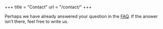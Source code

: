 +++
title = "Contact"
url = "/contact/"
+++


Perhaps we have already answered your question in the [FAQ](/faq/). If the answer isn’t there, feel free to write us.
